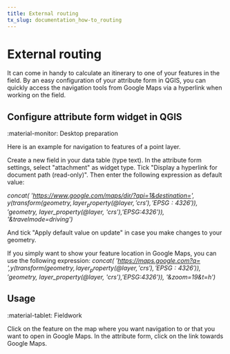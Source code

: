 ```yaml
---
title: External routing
tx_slug: documentation_how-to_routing
---
```


# External routing

It can come in handy to calculate an itinerary to one of your features in the field.
By an easy configuration of your attribute form in QGIS, you can quickly access the navigation tools from Google Maps via a hyperlink when working on the field.

## Configure attribute form widget in QGIS
:material-monitor: Desktop preparation

Here is an example for navigation to features of a point layer.

Create a new field in your data table (type text). In the attribute form settings, select "attachment" as widget type. Tick "Display a hyperlink for document path (read-only)".
Then enter the following expression as default value:

*concat( 'https://www.google.com/maps/dir/?api=1&destination=', y(transform($geometry, layer_property(@layer, 'crs'),'EPSG:4326')), '%2C', x(transform($geometry, layer_property(@layer, 'crs'),'EPSG:4326')), '&travelmode=driving')*

And tick "Apply default value on update" in case you make changes to your geometry.

If you simply want to show your feature location in Google Maps, you can use the following expression:
*concat( 'https://maps.google.com?q=  ',y(transform($geometry, layer_property(@layer, 'crs'),'EPSG:4326')), '%2C', x(transform($geometry, layer_property(@layer, 'crs'),'EPSG:4326')), '&zoom=19&t=h')*

## Usage
:material-tablet: Fieldwork

Click on the feature on the map where you want navigation to or that you want to open in Google Maps. In the attribute form, click on the link towards Google Maps.

